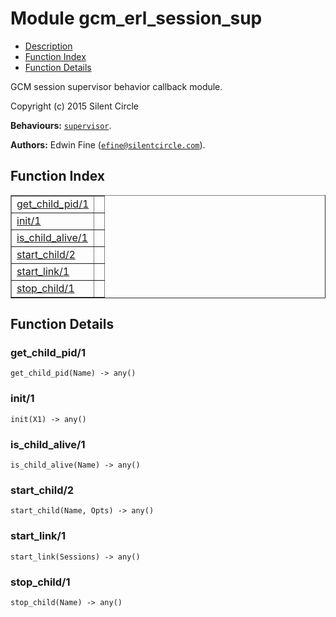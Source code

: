 

# Module gcm_erl_session_sup #
* [Description](#description)
* [Function Index](#index)
* [Function Details](#functions)

GCM session supervisor behavior callback module.

Copyright (c) 2015 Silent Circle

__Behaviours:__ [`supervisor`](supervisor.md).

__Authors:__ Edwin Fine ([`efine@silentcircle.com`](mailto:efine@silentcircle.com)).

<a name="index"></a>

## Function Index ##


<table width="100%" border="1" cellspacing="0" cellpadding="2" summary="function index"><tr><td valign="top"><a href="#get_child_pid-1">get_child_pid/1</a></td><td></td></tr><tr><td valign="top"><a href="#init-1">init/1</a></td><td></td></tr><tr><td valign="top"><a href="#is_child_alive-1">is_child_alive/1</a></td><td></td></tr><tr><td valign="top"><a href="#start_child-2">start_child/2</a></td><td></td></tr><tr><td valign="top"><a href="#start_link-1">start_link/1</a></td><td></td></tr><tr><td valign="top"><a href="#stop_child-1">stop_child/1</a></td><td></td></tr></table>


<a name="functions"></a>

## Function Details ##

<a name="get_child_pid-1"></a>

### get_child_pid/1 ###

`get_child_pid(Name) -> any()`

<a name="init-1"></a>

### init/1 ###

`init(X1) -> any()`

<a name="is_child_alive-1"></a>

### is_child_alive/1 ###

`is_child_alive(Name) -> any()`

<a name="start_child-2"></a>

### start_child/2 ###

`start_child(Name, Opts) -> any()`

<a name="start_link-1"></a>

### start_link/1 ###

`start_link(Sessions) -> any()`

<a name="stop_child-1"></a>

### stop_child/1 ###

`stop_child(Name) -> any()`

